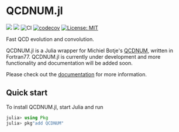 # QCDNUM.jl

[![](https://img.shields.io/badge/docs-stable-blue.svg)](https://francescacapel.com/QCDNUM.jl/stable)
[![](https://img.shields.io/badge/docs-dev-blue.svg)](https://francescacapel.com/QCDNUM.jl/dev/) 
![CI](https://github.com/cescalara/QCDNUM.jl/actions/workflows/Tests.yml/badge.svg)
[![codecov](https://codecov.io/gh/cescalara/QCDNUM.jl/branch/main/graph/badge.svg?token=S6Y4SMO34D)](https://codecov.io/gh/cescalara/QCDNUM.jl)
[![License: MIT](https://img.shields.io/badge/License-MIT-yellow.svg)](https://opensource.org/licenses/MIT)

Fast QCD evolution and convolution.

QCDNUM.jl is a Julia wrapper for Michiel Botje's [QCDNUM](https://www.nikhef.nl/~h24/qcdnum/), written in Fortran77. 
QCDNUM.jl is currently under development and more functionality and documentation will be added soon. 

Please check out the [documentation](https://francescacapel.com/QCDNUM.jl/) for more information.

## Quick start

To install QCDNUM.jl, start Julia and run

```julia
julia> using Pkg
julia> pkg"add QCDNUM"
```
